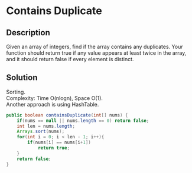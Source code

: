 # Contains Duplicate  
## Description
Given an array of integers, find if the array contains any duplicates. Your function should return true if any value appears at least twice in the array, and it should return false if every element is distinct.  
## Solution  
Sorting.  
Complexity: Time O(nlogn), Space O(1).  
Another approach is using HashTable.  
```java
public boolean containsDuplicate(int[] nums) {
    if(nums == null || nums.length == 0) return false;
    int len = nums.length;
    Arrays.sort(nums);
    for(int i = 0; i < len - 1; i++){
        if(nums[i] == nums[i+1])
            return true;
    }
    return false;
}
```
